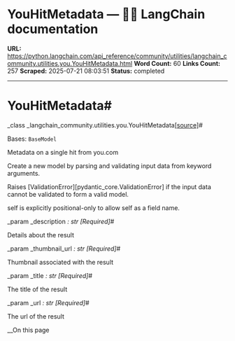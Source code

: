 # YouHitMetadata — 🦜🔗 LangChain  documentation

**URL:** https://python.langchain.com/api_reference/community/utilities/langchain_community.utilities.you.YouHitMetadata.html
**Word Count:** 60
**Links Count:** 257
**Scraped:** 2025-07-21 08:03:51
**Status:** completed

---

# YouHitMetadata\#

_class _langchain\_community.utilities.you.YouHitMetadata[\[source\]](https://python.langchain.com/api_reference/_modules/langchain_community/utilities/you.html#YouHitMetadata)\#     

Bases: `BaseModel`

Metadata on a single hit from you.com

Create a new model by parsing and validating input data from keyword arguments.

Raises \[ValidationError\]\[pydantic\_core.ValidationError\] if the input data cannot be validated to form a valid model.

self is explicitly positional-only to allow self as a field name.

_param _description _: str_ _\[Required\]_\#     

Details about the result

_param _thumbnail\_url _: str_ _\[Required\]_\#     

Thumbnail associated with the result

_param _title _: str_ _\[Required\]_\#     

The title of the result

_param _url _: str_ _\[Required\]_\#     

The url of the result

__On this page